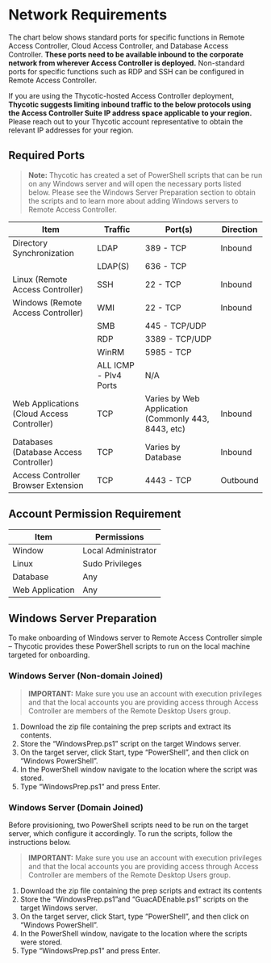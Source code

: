 [title]: # (Network Requirements)
[tags]: # (thycotic access control)
[priority]: # (3)

# Network Requirements

The chart below shows standard ports for specific functions in Remote Access Controller, Cloud Access Controller, and Database Access Controller. **These ports need to be available inbound to the corporate network from wherever Access Controller is deployed.** Non-standard ports for specific functions such as RDP and SSH can be configured in Remote Access Controller. 

If you are using the Thycotic-hosted Access Controller deployment, **Thycotic suggests limiting inbound traffic to the below protocols using the Access Controller Suite IP address space applicable to your region.** Please reach out to your Thycotic account representative to obtain the relevant IP addresses for your region.

## Required Ports

> **Note:** Thycotic has created a set of PowerShell scripts that can be run on any Windows server and will open the necessary ports listed below.  Please see the Windows Server Preparation section to obtain the scripts and to learn more about adding Windows servers to Remote Access Controller.

|    Item    |    Traffic    |    Port(s)    |    Direction    |
|---|---|---|---|
| Directory Synchronization | LDAP | 389 - TCP | Inbound|
||LDAP(S)| 636 - TCP | 
|Linux (Remote Access Controller) | SSH | 22 - TCP | Inbound
| Windows (Remote Access Controller) | WMI | 22 - TCP | Inbound |
||SMB| 445 - TCP/UDP||
||RDP| 3389 - TCP/UDP||
||WinRM| 5985 - TCP||
||ALL ICMP - PIv4 Ports| N/A||
|Web Applications (Cloud Access Controller)|TCP|Varies by Web Application (Commonly 443, 8443, etc)|Inbound|
|Databases (Database Access Controller)|TCP|Varies by Database|Inbound|
|Access Controller Browser Extension|TCP|4443 - TCP|Outbound|

## Account Permission Requirement
|Item|Permissions|
|---|---|
|Window|Local Administrator|
|Linux|Sudo Privileges|
|Database|Any|
|Web Application|Any|

## Windows Server Preparation

To make onboarding of Windows server to Remote Access Controller simple – Thycotic provides these PowerShell scripts to run on the local machine targeted for onboarding.

### Windows Server (Non-domain Joined)

> **IMPORTANT:** Make sure you use an account with execution privileges and that the local accounts you are providing access through Access Controller are members of the Remote Desktop Users group.

1. Download the zip file containing the prep scripts and extract its contents.
1. Store the “WindowsPrep.ps1” script on the target Windows server.
1. On the target server, click Start, type “PowerShell”, and then click on “Windows PowerShell”.
1. In the PowerShell window navigate to the location where the script was stored.
1. Type “WindowsPrep.ps1” and press Enter.

### Windows Server (Domain Joined)

Before provisioning, two PowerShell scripts need to be run on the target server, which configure it accordingly. To run the scripts, follow the instructions below.

> **IMPORTANT:** Make sure you use an account with execution privileges and that the local accounts you are providing access through Access Controller are members of the Remote Desktop Users group.

1. Download the zip file containing the prep scripts and extract its contents
1. Store the “WindowsPrep.ps1”and “GuacADEnable.ps1” scripts on the target Windows server.
1. On the target server, click Start, type “PowerShell”, and then click on “Windows PowerShell”.
1. In the PowerShell window, navigate to the location where the scripts were stored.
1. Type “WindowsPrep.ps1” and press Enter.